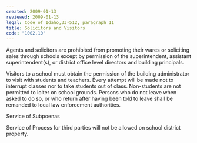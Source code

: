 ```yaml
---
created: 2009-01-13
reviewed: 2009-01-13
legal: Code of Idaho,33-512, paragraph 11
title: Solicitors and Visitors
code: "1002.10"
---
```


Agents and solicitors are prohibited from promoting their wares or soliciting sales through schools except by permission of the superintendent, assistant superintendent(s), or district office level directors and building principals.

Visitors to a school must obtain the permission of the building administrator to visit with students and teachers. Every attempt will be made not to interrupt classes nor to take students out of class. Non-students are not permitted to loiter on school grounds. Persons who do not leave when asked to do so, or who return after having been told to leave shall be remanded to local law enforcement authorities.

Service of Subpoenas

Service of Process for third parties will not be allowed on school district property.

